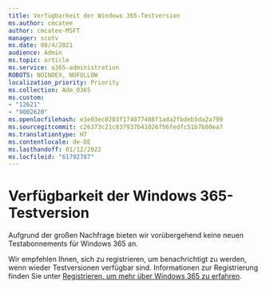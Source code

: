 ```yaml
---
title: Verfügbarkeit der Windows 365-Testversion
ms.author: cmcatee
author: cmcatee-MSFT
manager: scotv
ms.date: 08/4/2021
audience: Admin
ms.topic: article
ms.service: o365-administration
ROBOTS: NOINDEX, NOFOLLOW
localization_priority: Priority
ms.collection: Adm_O365
ms.custom:
- "12621"
- "9002620"
ms.openlocfilehash: e3e03ec0203f174077488f1ada2fbdeb5da2a799
ms.sourcegitcommit: c26373c21c837937b41026f56fedfc51b7b80ea7
ms.translationtype: HT
ms.contentlocale: de-DE
ms.lasthandoff: 01/12/2022
ms.locfileid: "61792787"
---
```

# <a name="windows-365-trial-availability"></a>Verfügbarkeit der Windows 365-Testversion

Aufgrund der großen Nachfrage bieten wir vorübergehend keine neuen Testabonnements für Windows 365 an.

Wir empfehlen Ihnen, sich zu registrieren, um benachrichtigt zu werden, wenn wieder Testversionen verfügbar sind. Informationen zur Registrierung finden Sie unter [Registrieren, um mehr über Windows 365 zu erfahren](https://aka.ms/Win365InfoNotification).